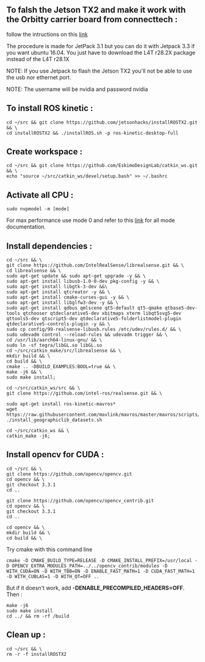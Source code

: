 

## To falsh the Jetson TX2 and make it work with the Orbitty carrier board from connecttech :
follow the intructions on this [link](https://github.com/yasushisakai/jetson_miscellaneous/wiki/setup-Orbitty-Carrier-on-TX2)

The procedure is made for JetPack 3.1 but you can do it with Jetpack 3.3 if you want ubuntu 16.04. You just have to download the L4T r28.2X package instead of the L4T r28.1X

NOTE:   If you use Jetpack to flash the Jetson TX2 you'll not be able to use 
		        the usb nor ethernet port. 

NOTE:   The username will be nvidia and password nvidia

## To install ROS kinetic :
```
cd ~/src && git clone https://github.com/jetsonhacks/installROSTX2.git && \
cd installROSTX2 && ./installROS.sh -p ros-kinetic-desktop-full   
```
 
## Create workspace :
```
cd ~/src && git clone https://github.com/EskimoDesignLab/catkin_ws.git && \
echo "source ~/src/catkin_ws/devel/setup.bash" >> ~/.bashrc
```

## Activate all CPU :

```
sudo nvpmodel -m [mode]
```
For max performance use mode 0 and refer to this [link](https://www.jetsonhacks.com/2017/03/25/nvpmodel-nvidia-jetson-tx2-development-kit/) for all mode documentation.
    
## Install dependencies :
```
cd ~/src && \
git clone https://github.com/IntelRealSense/librealsense.git && \
cd librealsense && \
sudo apt-get update && sudo apt-get upgrade -y && \
sudo apt-get install libusb-1.0-0-dev pkg-config -y && \
sudo apt-get install libgtk-3-dev &&\
sudo apt-get install qtcreator -y && \
sudo apt-get install cmake-curses-gui -y && \
sudo apt-get install libglfw3-dev -y && \
sudo apt-get install qdbus qmlscene qt5-default qt5-qmake qtbase5-dev-tools qtchooser qtdeclarative5-dev xbitmaps xterm libqt5svg5-dev qttools5-dev qtscript5-dev qtdeclarative5-folderlistmodel-plugin qtdeclarative5-controls-plugin -y && \
sudo cp config/99-realsense-libusb.rules /etc/udev/rules.d/ && \
sudo udevadm control --reload-rules && udevadm trigger && \
cd /usr/lib/aarch64-linux-gnu/ && \
sudo ln -sf tegra/libGL.so libGL.so
cd ~/src/catkin_make/src/librealsense && \
mkdir build && \
cd build && \
cmake .. -DBUILD_EXAMPLES:BOOL=true && \
make -j6 && \
sudo make install;
```
```
cd ~/src/catkin_ws/src && \
git clone https://github.com/intel-ros/realsense.git && \
```
```
sudo apt-get install ros-kinetic-mavros*
wget https://raw.githubusercontent.com/mavlink/mavros/master/mavros/scripts/install_geographiclib_datasets.sh
./install_geographiclib_datasets.sh
```
```
cd ~/src/catkin_ws && \
catkin_make -j6;
```
## Install opencv for CUDA :
```
cd ~/src && \
git clone https://github.com/opencv/opencv.git
cd opencv && \
git checkout 3.3.1
cd ..
```
```
git clone https://github.com/opencv/opencv_contrib.git
cd opencv && \
git checkout 3.3.1
cd ..
```
```
cd opencv && \
mkdir build && \
cd build && \
```
Try cmake with this command line
```
cmake -D CMAKE_BUILD_TYPE=RELEASE -D CMAKE_INSTALL_PREFIX=/usr/local -D OPENCV_EXTRA_MODULES_PATH=../../opencv_contrib/modules -D WITH_CUDA=ON -D WITH_TBB=ON -D ENABLE_FAST_MATH=1 -D CUDA_FAST_MATH=1 -D WITH_CUBLAS=1 -D WITH_QT=OFF ..
```
But if it doesn't work, add **-DENABLE_PRECOMPILED_HEADERS=OFF**.
Then :
```
make -j6
sudo make install
cd ../ && rm -rf /build
```

## Clean up :
```
cd ~/src && \
rm -r -f installROSTX2
```
